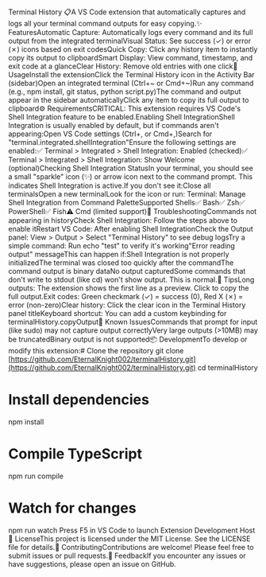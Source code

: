 Terminal History 📋A VS Code extension that automatically captures and logs all your terminal command outputs for easy copying.✨ FeaturesAutomatic Capture: Automatically logs every command and its full output from the integrated terminalVisual Status: See success (✓) or error (✗) icons based on exit codesQuick Copy: Click any history item to instantly copy its output to clipboardSmart Display: View command, timestamp, and exit code at a glanceClear History: Remove old entries with one click🚀 UsageInstall the extensionClick the Terminal History icon in the Activity Bar (sidebar)Open an integrated terminal (Ctrl+~ or Cmd+~)Run any command (e.g., npm install, git status, python script.py)The command and output appear in the sidebar automaticallyClick any item to copy its full output to clipboard⚙️ RequirementsCRITICAL: This extension requires VS Code's Shell Integration feature to be enabled.Enabling Shell IntegrationShell Integration is usually enabled by default, but if commands aren't appearing:Open VS Code settings (Ctrl+, or Cmd+,)Search for "terminal.integrated.shellIntegration"Ensure the following settings are enabled:✅ Terminal > Integrated > Shell Integration: Enabled (checked)✅ Terminal > Integrated > Shell Integration: Show Welcome (optional)Checking Shell Integration StatusIn your terminal, you should see a small "sparkle" icon (✨) or arrow icon next to the command prompt. This indicates Shell Integration is active.If you don't see it:Close all terminalsOpen a new terminalLook for the icon or run: Terminal: Manage Shell Integration from Command PaletteSupported Shells✅ Bash✅ Zsh✅ PowerShell✅ Fish⚠️ Cmd (limited support)🐛 TroubleshootingCommands not appearing in historyCheck Shell Integration: Follow the steps above to enable itRestart VS Code: After enabling Shell IntegrationCheck the Output panel: View > Output > Select "Terminal History" to see debug logsTry a simple command: Run echo "test" to verify it's working"Error reading output" messageThis can happen if:Shell Integration is not properly initializedThe terminal was closed too quickly after the commandThe command output is binary dataNo output capturedSome commands that don't write to stdout (like cd) won't show output. This is normal.📝 TipsLong outputs: The extension shows the first line as a preview. Click to copy the full output.Exit codes: Green checkmark (✓) = success (0), Red X (✗) = error (non-zero)Clear history: Click the clear icon in the Terminal History panel titleKeyboard shortcut: You can add a custom keybinding for terminalHistory.copyOutput🔧 Known IssuesCommands that prompt for input (like sudo) may not capture output correctlyVery large outputs (>10MB) may be truncatedBinary output is not supported📦 DevelopmentTo develop or modify this extension:# Clone the repository
git clone [https://github.com/EternalKnight002/terminalHistory.git](https://github.com/EternalKnight002/terminalHistory.git)
cd terminalHistory

# Install dependencies
npm install

# Compile TypeScript
npm run compile

# Watch for changes
npm run watch
Press F5 in VS Code to launch Extension Development Host📄 LicenseThis project is licensed under the MIT License. See the LICENSE file for details.🤝 ContributingContributions are welcome! Please feel free to submit issues or pull requests.📮 FeedbackIf you encounter any issues or have suggestions, please open an issue on GitHub.